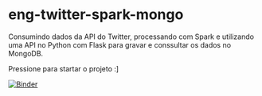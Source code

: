 # eng-twitter-spark-mongo
Consumindo dados da API do Twitter, processando com Spark e utilizando uma API no Python com Flask para gravar e conssultar os dados no MongoDB.

Pressione para startar o projeto :]

[![Binder](https://mybinder.org/badge_logo.svg)](https://mybinder.org/v2/gh/bangabruno/eng-twitter-spark-mongo/master?urlpath=lab)

